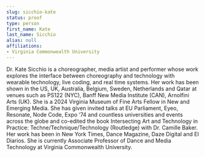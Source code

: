 ```yaml
---
slug: sicchio-kate
status: proof
type: person
first_name: Kate
last_name: Sicchio
alias: null
affiliations:
- Virginia Commonwealth University
---
```


Dr. Kate Sicchio is a choreographer, media artist and performer whose work explores the 
interface between choreography and technology with wearable technology, live coding, and 
real time systems. Her work has been shown in the US, UK, Australia, Belgium, Sweden, 
Netherlands and Qatar at venues such as PS122 (NYC), Banff New Media Institute (CAN), Arnolfini Arts (UK). 
She is a 2024 Virginia Museum of Fine Arts Fellow in New and Emerging Media. She has given 
invited talks at EU Parliament, Eyeo, Resonate, Node Code, Expo ‘74 and countless 
universities and events across the globe and co-edited the book Intersecting Art 
and Technology in Practice: Techne/Technique/Technology (Routledge) with Dr. Camille Baker. 
Her work has been in New York Times, Dance Magazine, Daze Digital and El Diarios. 
She is currently Associate Professor of Dance and Media Technology at Virginia Commonwealth University.
